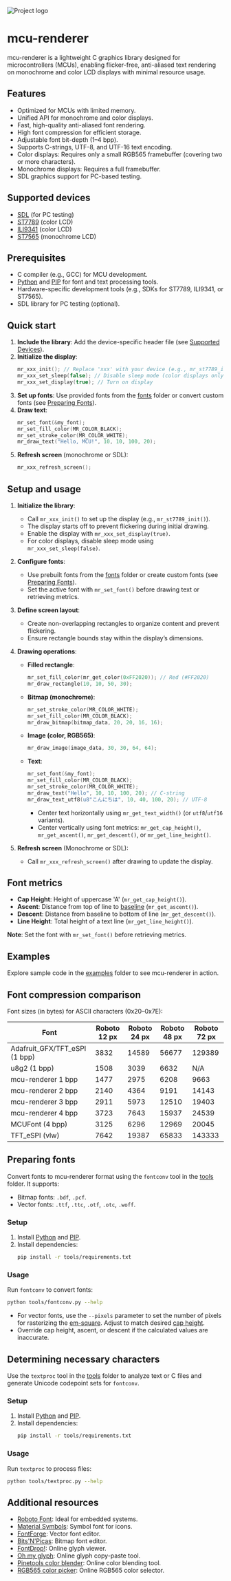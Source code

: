 ![Project logo](docs/img/mcu-renderer-title.png)

# mcu-renderer

mcu-renderer is a lightweight C graphics library designed for microcontrollers (MCUs), enabling flicker-free, anti-aliased text rendering on monochrome and color LCD displays with minimal resource usage.

## Features

- Optimized for MCUs with limited memory.
- Unified API for monochrome and color displays.
- Fast, high-quality anti-aliased font rendering.
- High font compression for efficient storage.
- Adjustable font bit-depth (1–4 bpp).
- Supports C-strings, UTF-8, and UTF-16 text encoding.
- Color displays: Requires only a small RGB565 framebuffer (covering two or more characters).
- Monochrome displays: Requires a full framebuffer.
- SDL graphics support for PC-based testing.

## Supported devices

- [SDL](docs/supported-devices.md#sdl) (for PC testing)
- [ST7789](docs/supported-devices.md#st7789) (color LCD)
- [ILI9341](docs/supported-devices.md#ili9341) (color LCD)
- [ST7565](docs/supported-devices.md#st7565) (monochrome LCD)

## Prerequisites

- C compiler (e.g., GCC) for MCU development.
- [Python](https://www.python.org) and [PIP](https://pip.pypa.io/en/stable/) for font and text processing tools.
- Hardware-specific development tools (e.g., SDKs for ST7789, ILI9341, or ST7565).
- SDL library for PC testing (optional).

## Quick start

1. **Include the library**: Add the device-specific header file (see [Supported Devices](docs/supported-devices.md)).
2. **Initialize the display**:
   ```c
   mr_xxx_init(); // Replace 'xxx' with your device (e.g., mr_st7789_init)
   mr_xxx_set_sleep(false); // Disable sleep mode (color displays only)
   mr_xxx_set_display(true); // Turn on display
   ```
3. **Set up fonts**: Use provided fonts from the [fonts](fonts) folder or convert custom fonts (see [Preparing Fonts](#preparing-fonts)).
4. **Draw text**:
   ```c
   mr_set_font(&my_font);
   mr_set_fill_color(MR_COLOR_BLACK);
   mr_set_stroke_color(MR_COLOR_WHITE);
   mr_draw_text("Hello, MCU!", 10, 10, 100, 20);
   ```
5. **Refresh screen** (monochrome or SDL):
   ```c
   mr_xxx_refresh_screen();
   ```
## Setup and usage

1. **Initialize the library**:
   - Call `mr_xxx_init()` to set up the display (e.g., `mr_st7789_init()`).
   - The display starts off to prevent flickering during initial drawing.
   - Enable the display with `mr_xxx_set_display(true)`.
   - For color displays, disable sleep mode using `mr_xxx_set_sleep(false)`.

2. **Configure fonts**:
   - Use prebuilt fonts from the [fonts](fonts) folder or create custom fonts (see [Preparing Fonts](#preparing-fonts)).
   - Set the active font with `mr_set_font()` before drawing text or retrieving metrics.

3. **Define screen layout**:
   - Create non-overlapping rectangles to organize content and prevent flickering.
   - Ensure rectangle bounds stay within the display’s dimensions.

4. **Drawing operations**:
   - **Filled rectangle**:
     ```c
     mr_set_fill_color(mr_get_color(0xFF2020)); // Red (#FF2020)
     mr_draw_rectangle(10, 10, 50, 30);
     ```
   - **Bitmap (monochrome)**:
     ```c
     mr_set_stroke_color(MR_COLOR_WHITE);
     mr_set_fill_color(MR_COLOR_BLACK);
     mr_draw_bitmap(bitmap_data, 20, 20, 16, 16);
     ```
   - **Image (color, RGB565)**:
     ```c
     mr_draw_image(image_data, 30, 30, 64, 64);
     ```
   - **Text**:
     ```c
     mr_set_font(&my_font);
     mr_set_fill_color(MR_COLOR_BLACK);
     mr_set_stroke_color(MR_COLOR_WHITE);
     mr_draw_text("Hello", 10, 10, 100, 20); // C-string
     mr_draw_text_utf8(u8"こんにちは", 10, 40, 100, 20); // UTF-8
     ```
     - Center text horizontally using `mr_get_text_width()` (or `utf8`/`utf16` variants).
     - Center vertically using font metrics: `mr_get_cap_height()`, `mr_get_ascent()`, `mr_get_descent()`, or `mr_get_line_height()`.

5. **Refresh screen** (Monochrome or SDL):
   - Call `mr_xxx_refresh_screen()` after drawing to update the display.

## Font metrics

- **Cap Height**: Height of uppercase 'A' (`mr_get_cap_height()`).
- **Ascent**: Distance from top of line to [baseline](https://en.wikipedia.org/wiki/Baseline_(typography)) (`mr_get_ascent()`).
- **Descent**: Distance from baseline to bottom of line (`mr_get_descent()`).
- **Line Height**: Total height of a text line (`mr_get_line_height()`).

**Note**: Set the font with `mr_set_font()` before retrieving metrics.

## Examples

Explore sample code in the [examples](examples) folder to see mcu-renderer in action.

## Font compression comparison

Font sizes (in bytes) for ASCII characters (0x20–0x7E):

| Font                          | Roboto 12 px | Roboto 24 px | Roboto 48 px | Roboto 72 px |
|-------------------------------|--------------|--------------|--------------|--------------|
| Adafruit_GFX/TFT_eSPI (1 bpp) | 3832         | 14589        | 56677        | 129389       |
| u8g2 (1 bpp)                  | 1508         | 3039         | 6632         | N/A          |
| mcu-renderer 1 bpp            | 1477         | 2975         | 6208         | 9663         |
| mcu-renderer 2 bpp            | 2140         | 4364         | 9191         | 14143        |
| mcu-renderer 3 bpp            | 2911         | 5973         | 12510        | 19403        |
| mcu-renderer 4 bpp            | 3723         | 7643         | 15937        | 24539        |
| MCUFont (4 bpp)               | 3125         | 6296         | 12969        | 20045        |
| TFT_eSPI (vlw)                | 7642         | 19387        | 65833        | 143333       |

## Preparing fonts

Convert fonts to mcu-renderer format using the `fontconv` tool in the [tools](tools) folder. It supports:
- Bitmap fonts: `.bdf`, `.pcf`.
- Vector fonts: `.ttf`, `.ttc`, `.otf`, `.otc`, `.woff`.

### Setup
1. Install [Python](https://www.python.org) and [PIP](https://pip.pypa.io/en/stable/).
2. Install dependencies:
   ```bash
   pip install -r tools/requirements.txt
   ```

### Usage
Run `fontconv` to convert fonts:
```bash
python tools/fontconv.py --help
```

- For vector fonts, use the `--pixels` parameter to set the number of pixels for rasterizing the [em-square](https://en.wikipedia.org/wiki/Em_(typography)). Adjust to match desired [cap height](https://en.wikipedia.org/wiki/Cap_height).
- Override cap height, ascent, or descent if the calculated values are inaccurate.

## Determining necessary characters

Use the `textproc` tool in the [tools](tools) folder to analyze text or C files and generate Unicode codepoint sets for `fontconv`.

### Setup
1. Install [Python](https://www.python.org) and [PIP](https://pip.pypa.io/en/stable/).
2. Install dependencies:
   ```bash
   pip install -r tools/requirements.txt
   ```

### Usage
Run `textproc` to process files:
```bash
python tools/textproc.py --help
```

## Additional resources

- [Roboto Font](https://fonts.google.com/specimen/Roboto): Ideal for embedded systems.
- [Material Symbols](https://fonts.google.com/icons): Symbol font for icons.
- [FontForge](https://fontforge.org/): Vector font editor.
- [Bits'N'Picas](https://github.com/kreativekorp/bitsnpicas): Bitmap font editor.
- [FontDrop!](https://fontdrop.info/): Online glyph viewer.
- [Oh my glyph](https://www.ohmyglyph.com/): Online glyph copy-paste tool.
- [Pinetools color blender](https://pinetools.com/blend-colors): Online color blending tool.
- [RGB565 color picker](https://rgbcolorpicker.com/565): Online RGB565 color selector.
